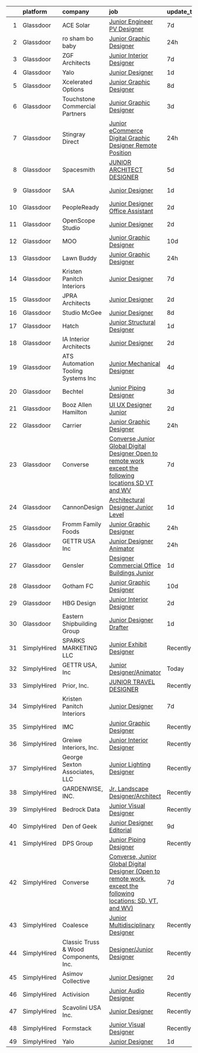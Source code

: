 

|    | platform    | company                               | job                                                                                                                                                                                                                                                                                                                                                                                                                                                                                                                                                                                                                                                                                                                                                                                                                                                                                                                                                      | update_time   | location             |
|---:|:------------|:--------------------------------------|:---------------------------------------------------------------------------------------------------------------------------------------------------------------------------------------------------------------------------------------------------------------------------------------------------------------------------------------------------------------------------------------------------------------------------------------------------------------------------------------------------------------------------------------------------------------------------------------------------------------------------------------------------------------------------------------------------------------------------------------------------------------------------------------------------------------------------------------------------------------------------------------------------------------------------------------------------------|:--------------|:---------------------|
|  1 | Glassdoor   | ACE Solar                             | [Junior Engineer PV Designer](https://www.glassdoor.com/partner/jobListing.htm?pos=125&ao=1136043&s=58&guid=000001812d7e690f9cce6dae69eebc3f&src=GD_JOB_AD&t=SR&vt=w&cs=1_8ac2f287&cb=1654325668485&jobListingId=1007898816711&jrtk=3-0-1g4mnsq9p3c55001-1g4mnsqa8kuh3800-f5ac311b009513c7-)                                                                                                                                                                                                                                                                                                                                                                                                                                                                                                                                                                                                                                                             | 7d            | North Andover, MA    |
|  2 | Glassdoor   | ro sham bo baby                       | [Junior Graphic Designer](https://www.glassdoor.com/partner/jobListing.htm?pos=130&ao=1136043&s=58&guid=000001812d7e690f9cce6dae69eebc3f&src=GD_JOB_AD&t=SR&vt=w&ea=1&cs=1_535f5152&cb=1654325668487&jobListingId=1007916418039&jrtk=3-0-1g4mnsq9p3c55001-1g4mnsqa8kuh3800-59c8b5a6a6678089-)                                                                                                                                                                                                                                                                                                                                                                                                                                                                                                                                                                                                                                                            | 24h           | San Marcos, CA       |
|  3 | Glassdoor   | ZGF Architects                        | [Junior Interior Designer](https://www.glassdoor.com/partner/jobListing.htm?pos=127&ao=1136043&s=58&guid=000001812d7e690f9cce6dae69eebc3f&src=GD_JOB_AD&t=SR&vt=w&ea=1&cs=1_79aee9d1&cb=1654325668485&jobListingId=1007899351413&jrtk=3-0-1g4mnsq9p3c55001-1g4mnsqa8kuh3800-856e48bc8b3c55b8-)                                                                                                                                                                                                                                                                                                                                                                                                                                                                                                                                                                                                                                                           | 7d            | New York, NY         |
|  4 | Glassdoor   | Yalo                                  | [Junior Designer](https://www.glassdoor.com/partner/jobListing.htm?pos=116&ao=1136043&s=58&guid=000001812d7e690f9cce6dae69eebc3f&src=GD_JOB_AD&t=SR&vt=w&ea=1&cs=1_faf12473&cb=1654325668484&jobListingId=1007915051703&jrtk=3-0-1g4mnsq9p3c55001-1g4mnsqa8kuh3800-4f6cd1d169ecbdb3-)                                                                                                                                                                                                                                                                                                                                                                                                                                                                                                                                                                                                                                                                    | 1d            | Remote               |
|  5 | Glassdoor   | Xcelerated Options                    | [Junior Graphic Designer](https://www.glassdoor.com/partner/jobListing.htm?pos=115&ao=1136043&s=58&guid=000001812d7e690f9cce6dae69eebc3f&src=GD_JOB_AD&t=SR&vt=w&ea=1&cs=1_dcd5c06f&cb=1654325668483&jobListingId=1007894981505&jrtk=3-0-1g4mnsq9p3c55001-1g4mnsqa8kuh3800-0899be32fdd97bb6-)                                                                                                                                                                                                                                                                                                                                                                                                                                                                                                                                                                                                                                                            | 8d            | New York, NY         |
|  6 | Glassdoor   | Touchstone Commercial Partners        | [Junior Graphic Designer](https://www.glassdoor.com/partner/jobListing.htm?pos=119&ao=1136043&s=58&guid=000001812d7e690f9cce6dae69eebc3f&src=GD_JOB_AD&t=SR&vt=w&ea=1&cs=1_1a424f61&cb=1654325668484&jobListingId=1007905939785&jrtk=3-0-1g4mnsq9p3c55001-1g4mnsqa8kuh3800-b61bf675648c0073-)                                                                                                                                                                                                                                                                                                                                                                                                                                                                                                                                                                                                                                                            | 3d            | San Francisco, CA    |
|  7 | Glassdoor   | Stingray Direct                       | [Junior eCommerce Digital Graphic Designer   Remote Position](https://www.glassdoor.com/partner/jobListing.htm?pos=102&ao=1110586&s=58&guid=000001812d7e690f9cce6dae69eebc3f&src=GD_JOB_AD&t=SR&vt=w&ea=1&cs=1_8b0e3e92&cb=1654325668482&jobListingId=1007916925681&cpc=9C4F014304452074&jrtk=3-0-1g4mnsq9p3c55001-1g4mnsqa8kuh3800-c4f044e08a5aeb1a--6NYlbfkN0BhFJ8ddqZb8WQY2A-LeqcjzbfYC2yoFcx2RKsEMgWd6jGlCMHeR7ko2nHT3289qBbauEkqN3pPtFK1sf1zqQ3jiyCRpzmriXFxJxikwqYqh_Dx_h5baZNPCUYAqieA15MlIpzBYUCXd1fmBUXTtYUrnbEGMf_C04Gf-NhbsKsSpx0HwE9e_gBwjyDC_UjQLjWspHaGkGADh-R2JIY8MKwq96k-8C9vi-rj3MKoJp9T6Q5HMWZUJPqLZhAAg221rzrvk1FZPTkhLDFSxThyQ-zrkmz0YiKaFafT7g6EwZa_ND0ZtNjjmWR-n2zj80mRFCsis-dXAW1R0u9Nq8XElv62vQv-nQVAXbVkhcRT-EiI_fW8QJ1HCa3eGEtT9HayzvxE5hE4Yk82BK8h33aLdRoaDf7-dU_9tI9Jk7oP9qfUzeGPqzy8glL0EZ3q4VpmNIQra4HPsWF8vRRZpM_2Tcwji1ApeH_XHqVhmE4sLK8xkKaukoVpP_sa53O2yk4vEByB-sh4D9cHtQ%3D%3D)                                       | 24h           | Remote               |
|  8 | Glassdoor   | Spacesmith                            | [JUNIOR ARCHITECT DESIGNER](https://www.glassdoor.com/partner/jobListing.htm?pos=121&ao=1136043&s=58&guid=000001812d7e690f9cce6dae69eebc3f&src=GD_JOB_AD&t=SR&vt=w&cs=1_820fceaa&cb=1654325668484&jobListingId=1007901809145&jrtk=3-0-1g4mnsq9p3c55001-1g4mnsqa8kuh3800-c67e52f7a47cf282-)                                                                                                                                                                                                                                                                                                                                                                                                                                                                                                                                                                                                                                                               | 5d            | New York, NY         |
|  9 | Glassdoor   | SAA                                   | [Junior Designer](https://www.glassdoor.com/partner/jobListing.htm?pos=105&ao=1110586&s=58&guid=000001812d7e690f9cce6dae69eebc3f&src=GD_JOB_AD&t=SR&vt=w&ea=1&cs=1_cb00a4a2&cb=1654325668483&jobListingId=1007914776318&cpc=F41FEAB56D215062&jrtk=3-0-1g4mnsq9p3c55001-1g4mnsqa8kuh3800-fc8cc3515e3c8627--6NYlbfkN0CcfIcUGb3A0nixW3AhtVBC6rKJmMve5SIA5JEWz5PBM_sJGoLvqM6eJT4Am8ntRbgjZJ7VFUG2SedtHNIdbZ3sDHa3aIbOcircF06IoAslemkOnRhYqxBNoU_4WCQfEQQuFHKVZvjO81F247PRiVITl5diOUIlyFlOUus2wsB_Jd9gXatyz1t550sZQlGLXpg-naFSDrioZzZHlPl0WndmEfQ87CtLlf-fzDefSB-bsiI5dfnEVuMfLlZwrcascMbqq0qlQkdZUeX8DI2O9v_pWixkXHc7C95jdgjg5oVAbMA_a42vcalzDg-v7G3QtNAlcBTOcm-csldn6YdWVCHu-6TjVjpeSyTBQOZBbAMBrJLYqLF7c8TMbl84Bv1JLcXMkLbz0R2za8iim0jPpr6jO6oTxPfbxHj0DjS3Zeq1bHN3Cn4ZLseD-0GfcC8ERjWNP1uVf7mMC86NrQrgG6jKK1DWNrqnaqxKTtGJWytyXXUSZRe2NOO7gXah7w6Whbg0qjl3uShqz0GzZRHVkZRZbJzRbkboYdag4S5mhnAKMXHxW_L06M4FNHVmcDdVeU8%3D)                                 | 1d            | Los Angeles, CA      |
| 10 | Glassdoor   | PeopleReady                           | [Junior Designer   Office Assistant](https://www.glassdoor.com/partner/jobListing.htm?pos=104&ao=1110586&s=58&guid=000001812d7e690f9cce6dae69eebc3f&src=GD_JOB_AD&t=SR&vt=w&cs=1_9ae906cc&cb=1654325668482&jobListingId=1007910375677&cpc=E773D000C9BC26FA&jrtk=3-0-1g4mnsq9p3c55001-1g4mnsqa8kuh3800-1c7a31f12fa3d155--6NYlbfkN0B1drg_K7tLxMie0n76weG8EYn1RYFA0dI3OmTgBacXuc2xu9EYH4rGc7vmHioYIlA7yPYrJcwQs7YJSQJAuWxwVxRPWrPlt8u3tqMbhfNGiE1Z3oowt8TOLHLNRiConNaKluBueTDno2W1eeKuVrXPPXSPHxkt97a8ZVc8Ne_Xd2owJRwA6F-fqWo6CMaS_GAT9P9TQ85O_rEb21D1GCbt04hOuJBEdf_BSQwMVKEHKjaU0Tty54amFppeGAV_3pMUq4UhCMf3_bJPUFm-lOthbQp_HZRU6ORwB_x-cEMf7uHhsaHaAduoIeCfAw8G_7PDCGbUBqDf7hy-weskvEKdAeQKvd1aDDIcVEXILmH2rNTDcB_I2b0XAFmEsMKwGukMiD-7zAuUuzXqsfUUC1_NuRertEjMi7EoSjpkg-H-Z-TO6mwCdHVXIweyrgZGCyv8eCJxZdQFvozpvcFHgPMnnpCr-gKiAcZXJf9SCQzDzgvd6k0U-4VTQyN7SME4-_bEhF8jTU4dBlQ7HdcZlna3x1VQyFVCLb9nmdMcw_z2ePqcTlSnsrh7cgxFfFqbs4-7aRdJYZ4_zg9aUbe2BHlH) | 2d            | Scandia, MN          |
| 11 | Glassdoor   | OpenScope Studio                      | [Junior Designer](https://www.glassdoor.com/partner/jobListing.htm?pos=110&ao=1136043&s=58&guid=000001812d7e690f9cce6dae69eebc3f&src=GD_JOB_AD&t=SR&vt=w&cs=1_304b1149&cb=1654325668483&jobListingId=1007908179597&jrtk=3-0-1g4mnsq9p3c55001-1g4mnsqa8kuh3800-5f9ad3308e0dd7e3-)                                                                                                                                                                                                                                                                                                                                                                                                                                                                                                                                                                                                                                                                         | 2d            | Remote               |
| 12 | Glassdoor   | MOO                                   | [Junior Graphic Designer](https://www.glassdoor.com/partner/jobListing.htm?pos=107&ao=1136043&s=58&guid=000001812d7e690f9cce6dae69eebc3f&src=GD_JOB_AD&t=SR&vt=w&cs=1_2047b82f&cb=1654325668483&jobListingId=1007890120525&jrtk=3-0-1g4mnsq9p3c55001-1g4mnsqa8kuh3800-0e960d1f9c324daa-)                                                                                                                                                                                                                                                                                                                                                                                                                                                                                                                                                                                                                                                                 | 10d           | Providence, RI       |
| 13 | Glassdoor   | Lawn Buddy                            | [Junior Graphic Designer](https://www.glassdoor.com/partner/jobListing.htm?pos=103&ao=1110586&s=58&guid=000001812d7e690f9cce6dae69eebc3f&src=GD_JOB_AD&t=SR&vt=w&ea=1&cs=1_9b1c7b47&cb=1654325668482&jobListingId=1007916328778&cpc=FDA93C03AE7AED37&jrtk=3-0-1g4mnsq9p3c55001-1g4mnsqa8kuh3800-f5655cc9d6e6cde9--6NYlbfkN0Ab7SPGE_6Q3AULl6kcKrj_n6H8X2-ccXW9vkbg0fM4_c1IhL9Lke8iPBMYt_uWVl96oxHgKDJnzIgwAPnCqKuVlHHpoOG7o0HocS_gKOYb3NWwAl8k25r4ks6sgKhy4sKFnVHtBcydqYX6iLDrcBkcX1EsKz62g9AaswhbmxsjHv2E-kmBuLJse3fgZBNyP5m-uupt6cd_OhZxNy9QHNtwX56iZBuvjgkgWFR7JMzcPkPFQalZN7BRzRIeqUKBSNEr-8GVy5BeqIn2-WhFEChTpUXWfVaD5Yn3Pv2SYow99RL4LgRRmyZFdztCoopii8dLlpPRmPnzADk88KIuabD3WXRsyEjOSg4fYdJ_tCguEPhJjnw6FBVMi-oMgaEgwC9f_X5RQ5pLnfAc3NDzdODOpzwEPuYFZfbfuGodRBJgdxsXV8WTUAGY6WgSeQ59L8vjVGwZqe4umLLGiWRB-niA_PG-F2928-LOe6qUDZB12aCWsIxmR5OAp_u9NEchVdjFVbjG2Jz8Ug%3D%3D)                                                                           | 24h           | Wichita, KS          |
| 14 | Glassdoor   | Kristen Panitch Interiors             | [Junior Designer](https://www.glassdoor.com/partner/jobListing.htm?pos=101&ao=1110586&s=58&guid=000001812d7e690f9cce6dae69eebc3f&src=GD_JOB_AD&t=SR&vt=w&ea=1&cs=1_1faf0886&cb=1654325668483&jobListingId=1007899552230&cpc=70D6958B2CFB98E6&jrtk=3-0-1g4mnsq9p3c55001-1g4mnsqa8kuh3800-e75d7a5b65fd6d2f--6NYlbfkN0BCNvGr4iEVlVHFvc_ffK4sNDp6VwU2NgASM8Gmdll0DbiLGJbvgch54FpU78Oe4PDb-jhhnwIoW5bVu3fftxmeEb_4oi2myVpDgcc1gNjJGH2-McIP28dk8oBETHyVdcG_lAi5U_sv2C19OLXJn5VHLsQmPrbb9HYhlaVHVVKrfK53ssWq7ssYqjqtVDMs-YfJcZYGW-oP6n2m3GX4OcFeOU36JCHtwjPFNk3--NdjyeUTv0sK0HjdurG50g47msVp-tKz3CrOuXbW-s5NOMvnZPXY0zFEioWkU2lKCW69sdjDZN7YpM_xqtcDSyoEBmqxXc2o3v6k4yvgrp8KPl8sCAdg6u2UCB7L4TeSvBcDsc2WIOlPz-kDXnk1zxk39txUjWaJVQgkwH2Dx-oWnsDEOMYFDpiwiqxbGk-If4SsJEmC5fp8woYiMACRa2spKhmRf6O3_FnZENilemtaXCAhmrsaI8oKEvo-jgu_yc5elK2d7l0W4rtrnTkgyTtWN0c%3D)                                                                                                 | 7d            | California           |
| 15 | Glassdoor   | JPRA Architects                       | [Junior Designer](https://www.glassdoor.com/partner/jobListing.htm?pos=109&ao=1136043&s=58&guid=000001812d7e690f9cce6dae69eebc3f&src=GD_JOB_AD&t=SR&vt=w&cs=1_1bd7d7e4&cb=1654325668483&jobListingId=1007911780178&jrtk=3-0-1g4mnsq9p3c55001-1g4mnsqa8kuh3800-a8d9f5ed3f0fb432-)                                                                                                                                                                                                                                                                                                                                                                                                                                                                                                                                                                                                                                                                         | 2d            | Farmington Hills, MI |
| 16 | Glassdoor   | Studio McGee                          | [Junior Designer](https://www.glassdoor.com/partner/jobListing.htm?pos=129&ao=1136043&s=58&guid=000001812d7e690f9cce6dae69eebc3f&src=GD_JOB_AD&t=SR&vt=w&ea=1&cs=1_cbe09f35&cb=1654325668487&jobListingId=1007896587496&jrtk=3-0-1g4mnsq9p3c55001-1g4mnsqa8kuh3800-81b70725e7047fda-)                                                                                                                                                                                                                                                                                                                                                                                                                                                                                                                                                                                                                                                                    | 8d            | Draper, UT           |
| 17 | Glassdoor   | Hatch                                 | [Junior Structural Designer](https://www.glassdoor.com/partner/jobListing.htm?pos=108&ao=1136043&s=58&guid=000001812d7e690f9cce6dae69eebc3f&src=GD_JOB_AD&t=SR&vt=w&cs=1_e1a5afb5&cb=1654325668483&jobListingId=1007914776422&jrtk=3-0-1g4mnsq9p3c55001-1g4mnsqa8kuh3800-028904ac7bbcede1-)                                                                                                                                                                                                                                                                                                                                                                                                                                                                                                                                                                                                                                                              | 1d            | Florida              |
| 18 | Glassdoor   | IA Interior Architects                | [Junior Designer](https://www.glassdoor.com/partner/jobListing.htm?pos=117&ao=1136043&s=58&guid=000001812d7e690f9cce6dae69eebc3f&src=GD_JOB_AD&t=SR&vt=w&cs=1_ed6ce2d3&cb=1654325668484&jobListingId=1007910030699&jrtk=3-0-1g4mnsq9p3c55001-1g4mnsqa8kuh3800-ee052cc6679bb0c7-)                                                                                                                                                                                                                                                                                                                                                                                                                                                                                                                                                                                                                                                                         | 2d            | Santa Clara, CA      |
| 19 | Glassdoor   | ATS Automation Tooling Systems Inc    | [Junior Mechanical Designer](https://www.glassdoor.com/partner/jobListing.htm?pos=112&ao=1136043&s=58&guid=000001812d7e690f9cce6dae69eebc3f&src=GD_JOB_AD&t=SR&vt=w&cs=1_8a33e29b&cb=1654325668483&jobListingId=1007903648236&jrtk=3-0-1g4mnsq9p3c55001-1g4mnsqa8kuh3800-cb119239493496e0-)                                                                                                                                                                                                                                                                                                                                                                                                                                                                                                                                                                                                                                                              | 4d            | Wixom, MI            |
| 20 | Glassdoor   | Bechtel                               | [Junior Piping Designer](https://www.glassdoor.com/partner/jobListing.htm?pos=114&ao=1136043&s=58&guid=000001812d7e690f9cce6dae69eebc3f&src=GD_JOB_AD&t=SR&vt=w&cs=1_b73e9ad5&cb=1654325668483&jobListingId=1007906409881&jrtk=3-0-1g4mnsq9p3c55001-1g4mnsqa8kuh3800-7db729c4102c9632-)                                                                                                                                                                                                                                                                                                                                                                                                                                                                                                                                                                                                                                                                  | 3d            | Reston, VA           |
| 21 | Glassdoor   | Booz Allen Hamilton                   | [UI UX Designer  Junior](https://www.glassdoor.com/partner/jobListing.htm?pos=128&ao=1136043&s=58&guid=000001812d7e690f9cce6dae69eebc3f&src=GD_JOB_AD&t=SR&vt=w&cs=1_91adcf08&cb=1654325668487&jobListingId=1007910345550&jrtk=3-0-1g4mnsq9p3c55001-1g4mnsqa8kuh3800-67e813fa44c124df-)                                                                                                                                                                                                                                                                                                                                                                                                                                                                                                                                                                                                                                                                  | 2d            | Charleston, SC       |
| 22 | Glassdoor   | Carrier                               | [Junior Graphic Designer](https://www.glassdoor.com/partner/jobListing.htm?pos=126&ao=1136043&s=58&guid=000001812d7e690f9cce6dae69eebc3f&src=GD_JOB_AD&t=SR&vt=w&cs=1_8979b7a9&cb=1654325668485&jobListingId=1007916019779&jrtk=3-0-1g4mnsq9p3c55001-1g4mnsqa8kuh3800-bf4b6081a9c6ebc7-)                                                                                                                                                                                                                                                                                                                                                                                                                                                                                                                                                                                                                                                                 | 24h           | Mebane, NC           |
| 23 | Glassdoor   | Converse                              | [Converse  Junior Global Digital Designer  Open to remote work  except the following locations  SD  VT  and WV ](https://www.glassdoor.com/partner/jobListing.htm?pos=113&ao=1136043&s=58&guid=000001812d7e690f9cce6dae69eebc3f&src=GD_JOB_AD&t=SR&vt=w&cs=1_9fb2236a&cb=1654325668483&jobListingId=1007899058755&jrtk=3-0-1g4mnsq9p3c55001-1g4mnsqa8kuh3800-2ec7aad1eefb785d-)                                                                                                                                                                                                                                                                                                                                                                                                                                                                                                                                                                          | 7d            | Boston, MA           |
| 24 | Glassdoor   | CannonDesign                          | [Architectural Designer   Junior Level](https://www.glassdoor.com/partner/jobListing.htm?pos=124&ao=1136043&s=58&guid=000001812d7e690f9cce6dae69eebc3f&src=GD_JOB_AD&t=SR&vt=w&cs=1_2bfd3bfb&cb=1654325668485&jobListingId=1007912887159&jrtk=3-0-1g4mnsq9p3c55001-1g4mnsqa8kuh3800-b1760c7db7408ae2-)                                                                                                                                                                                                                                                                                                                                                                                                                                                                                                                                                                                                                                                   | 1d            | Denver, CO           |
| 25 | Glassdoor   | Fromm Family Foods                    | [Junior Graphic Designer](https://www.glassdoor.com/partner/jobListing.htm?pos=123&ao=1136043&s=58&guid=000001812d7e690f9cce6dae69eebc3f&src=GD_JOB_AD&t=SR&vt=w&ea=1&cs=1_39b82a86&cb=1654325668487&jobListingId=1007916787627&jrtk=3-0-1g4mnsq9p3c55001-1g4mnsqa8kuh3800-a721aaada6956bfd-)                                                                                                                                                                                                                                                                                                                                                                                                                                                                                                                                                                                                                                                            | 24h           | Mequon, WI           |
| 26 | Glassdoor   | GETTR USA  Inc                        | [Junior Designer Animator](https://www.glassdoor.com/partner/jobListing.htm?pos=120&ao=1136043&s=58&guid=000001812d7e690f9cce6dae69eebc3f&src=GD_JOB_AD&t=SR&vt=w&ea=1&cs=1_7bcf3e8e&cb=1654325668484&jobListingId=1007916962187&jrtk=3-0-1g4mnsq9p3c55001-1g4mnsqa8kuh3800-35bd3f9283882598-)                                                                                                                                                                                                                                                                                                                                                                                                                                                                                                                                                                                                                                                           | 24h           | New York, NY         |
| 27 | Glassdoor   | Gensler                               | [Designer   Commercial Office Buildings   Junior](https://www.glassdoor.com/partner/jobListing.htm?pos=122&ao=1136043&s=58&guid=000001812d7e690f9cce6dae69eebc3f&src=GD_JOB_AD&t=SR&vt=w&cs=1_601acc57&cb=1654325668484&jobListingId=1007914751044&jrtk=3-0-1g4mnsq9p3c55001-1g4mnsqa8kuh3800-ae5aa0f6316f4e02-)                                                                                                                                                                                                                                                                                                                                                                                                                                                                                                                                                                                                                                         | 1d            | Oakland, CA          |
| 28 | Glassdoor   | Gotham FC                             | [Junior Graphic Designer](https://www.glassdoor.com/partner/jobListing.htm?pos=106&ao=1136043&s=58&guid=000001812d7e690f9cce6dae69eebc3f&src=GD_JOB_AD&t=SR&vt=w&cs=1_44f2544b&cb=1654325668482&jobListingId=1007889234384&jrtk=3-0-1g4mnsq9p3c55001-1g4mnsqa8kuh3800-e4f043f49924bdb2-)                                                                                                                                                                                                                                                                                                                                                                                                                                                                                                                                                                                                                                                                 | 10d           | Whippany, NJ         |
| 29 | Glassdoor   | HBG Design                            | [Junior Interior Designer](https://www.glassdoor.com/partner/jobListing.htm?pos=118&ao=1136043&s=58&guid=000001812d7e690f9cce6dae69eebc3f&src=GD_JOB_AD&t=SR&vt=w&cs=1_6424ccb1&cb=1654325668484&jobListingId=1007911081531&jrtk=3-0-1g4mnsq9p3c55001-1g4mnsqa8kuh3800-cc27a295567ee07a-)                                                                                                                                                                                                                                                                                                                                                                                                                                                                                                                                                                                                                                                                | 2d            | San Diego, CA        |
| 30 | Glassdoor   | Eastern Shipbuilding Group            | [Junior Designer Drafter](https://www.glassdoor.com/partner/jobListing.htm?pos=111&ao=1136043&s=58&guid=000001812d7e690f9cce6dae69eebc3f&src=GD_JOB_AD&t=SR&vt=w&cs=1_0fd4fa4c&cb=1654325668483&jobListingId=1007913430914&jrtk=3-0-1g4mnsq9p3c55001-1g4mnsqa8kuh3800-456e7a0c09b3bac9-)                                                                                                                                                                                                                                                                                                                                                                                                                                                                                                                                                                                                                                                                 | 1d            | Panama City, FL      |
| 31 | SimplyHired | SPARKS MARKETING LLC                  | [Junior Exhibit Designer](https://www.simplyhired.com/job/4OBHERIzjN_eZZ3IKZynZO9g4r5Hi8zFjQ6UJSmm747wryuzjZnd7g?q=junior+designer)                                                                                                                                                                                                                                                                                                                                                                                                                                                                                                                                                                                                                                                                                                                                                                                                                      | Recently      | Schaumburg, IL       |
| 32 | SimplyHired | GETTR USA, Inc                        | [Junior Designer/Animator](https://www.simplyhired.com/job/iogG_AlFu4doAixtSQ_1hPdMTQvkItFkz9jJ_dMcQSxu4McKI5ikcw?q=junior+designer)                                                                                                                                                                                                                                                                                                                                                                                                                                                                                                                                                                                                                                                                                                                                                                                                                     | Today         | Manhattan, NY        |
| 33 | SimplyHired | Prior, Inc.                           | [JUNIOR TRAVEL DESIGNER](https://www.simplyhired.com/job/k0sH2eHRR202PWDNjtVJ441gV3WSaY4Y-24hz-aWp-HIUzLtOTRv3g?q=junior+designer)                                                                                                                                                                                                                                                                                                                                                                                                                                                                                                                                                                                                                                                                                                                                                                                                                       | Recently      | New York, NY         |
| 34 | SimplyHired | Kristen Panitch Interiors             | [Junior Designer](https://www.simplyhired.com/job/Gn2i6ZECGY12j7fPohySxc9mINebLFNGKkbERpawQ50KGVUSkKRc5Q?q=junior+designer)                                                                                                                                                                                                                                                                                                                                                                                                                                                                                                                                                                                                                                                                                                                                                                                                                              | 7d            | California           |
| 35 | SimplyHired | IMC                                   | [Junior Graphic Designer](https://www.simplyhired.com/job/q11ugwCq0r9_HNrj39reIR-RYMGNAajNfcJjDWikoU0_FpmVSAAEWA?q=junior+designer)                                                                                                                                                                                                                                                                                                                                                                                                                                                                                                                                                                                                                                                                                                                                                                                                                      | Recently      | Remote               |
| 36 | SimplyHired | Greiwe Interiors, Inc.                | [Junior Interior Designer](https://www.simplyhired.com/job/UDsuRSypSKQfltzbasa3w0rMr4htIPVArX1GgzyIqbvP4ubBg7TK9g?q=junior+designer)                                                                                                                                                                                                                                                                                                                                                                                                                                                                                                                                                                                                                                                                                                                                                                                                                     | Recently      | Cincinnati, OH       |
| 37 | SimplyHired | George Sexton Associates, LLC         | [Junior Lighting Designer](https://www.simplyhired.com/job/AvY5O2vUVtgZoV_XxEtKE_EknJK6Sh3oqrA0G_5_NA63TrJEVjGWFA?q=junior+designer)                                                                                                                                                                                                                                                                                                                                                                                                                                                                                                                                                                                                                                                                                                                                                                                                                     | Recently      | Washington, DC       |
| 38 | SimplyHired | GARDENWISE, INC.                      | [Jr. Landscape Designer/Architect](https://www.simplyhired.com/job/sXw96aLvK0cdoZwcWeG1EAtJ2uLX6wGj8tQ65_8LICdho-hBms77jQ?q=junior+designer)                                                                                                                                                                                                                                                                                                                                                                                                                                                                                                                                                                                                                                                                                                                                                                                                             | Recently      | Arlington, VA        |
| 39 | SimplyHired | Bedrock Data                          | [Junior Visual Designer](https://www.simplyhired.com/job/GJRMCweeDUl_JE5Rmb1JZgnBko9sLwljZUuokYK_9u47LROvPKV8nA?q=junior+designer)                                                                                                                                                                                                                                                                                                                                                                                                                                                                                                                                                                                                                                                                                                                                                                                                                       | Recently      | Remote               |
| 40 | SimplyHired | Den of Geek                           | [Junior Designer Editorial](https://www.simplyhired.com/job/eJ6ezuoeHJ3U6A_RIFS6Q-pm8b6HCVeI9-g6dJxBgsOYCdPTdpu70g?q=junior+designer)                                                                                                                                                                                                                                                                                                                                                                                                                                                                                                                                                                                                                                                                                                                                                                                                                    | 9d            | New York, NY         |
| 41 | SimplyHired | DPS Group                             | [Junior Piping Designer](https://www.simplyhired.com/job/AXYjjQyD7A9Bmyor4AQ-_C-0wEaLk4DU6WLOTBOo4H1icJD_Zi4g5A?q=junior+designer)                                                                                                                                                                                                                                                                                                                                                                                                                                                                                                                                                                                                                                                                                                                                                                                                                       | Recently      | Framingham, MA       |
| 42 | SimplyHired | Converse                              | [Converse, Junior Global Digital Designer (Open to remote work, except the following locations: SD, VT, and WV)](https://www.simplyhired.com/job/PAeHwI2uiYEvBeRpW_wm6g9cB_G0Bt_rzGrRMheyEtjHja2jv45BUg?q=junior+designer)                                                                                                                                                                                                                                                                                                                                                                                                                                                                                                                                                                                                                                                                                                                               | 7d            | Boston, MA           |
| 43 | SimplyHired | Coalesce                              | [Junior Multidisciplinary Designer](https://www.simplyhired.com/job/PzLM7F7ZhA0qD6exmZaSvJZ6Dxt_J7RB3Yv1H2GlWlgfnnzydKONPQ?q=junior+designer)                                                                                                                                                                                                                                                                                                                                                                                                                                                                                                                                                                                                                                                                                                                                                                                                            | Recently      | New York, NY         |
| 44 | SimplyHired | Classic Truss & Wood Components, Inc. | [Designer/Junior Designer](https://www.simplyhired.com/job/FGqsakCnujAqK9zJ0Rb0LjxcM6RXSGOEWIGiN4Zx0Ovay5aTpq7k7Q?q=junior+designer)                                                                                                                                                                                                                                                                                                                                                                                                                                                                                                                                                                                                                                                                                                                                                                                                                     | Recently      | Clarksville, IN      |
| 45 | SimplyHired | Asimov Collective                     | [Junior Designer](https://www.simplyhired.com/job/gB2zhIbFCIChCK337JnAtfkWHyGffmSMxpu1AzIjVyVzzBWTGwyhsg?q=junior+designer)                                                                                                                                                                                                                                                                                                                                                                                                                                                                                                                                                                                                                                                                                                                                                                                                                              | 2d            | New York, NY         |
| 46 | SimplyHired | Activision                            | [Junior Audio Designer](https://www.simplyhired.com/job/d60IhH52Y6PbGTv2VkUHJ4cns-7ArSPo80W2OdMTLf19LGBTRW0qYQ?q=junior+designer)                                                                                                                                                                                                                                                                                                                                                                                                                                                                                                                                                                                                                                                                                                                                                                                                                        | Recently      | Middleton, WI        |
| 47 | SimplyHired | Scavolini USA Inc.                    | [Junior Designer](https://www.simplyhired.com/job/D0gyCbn7mlU5tTDMPRMqGB3bLs2pdPqxtEexfGw8OQF9DjXOhgBO0Q?q=junior+designer)                                                                                                                                                                                                                                                                                                                                                                                                                                                                                                                                                                                                                                                                                                                                                                                                                              | Recently      | New York, NY         |
| 48 | SimplyHired | Formstack                             | [Junior Visual Designer](https://www.simplyhired.com/job/dCBrmfk0rtVcE0gDx66-dv3kXqT-SztIn73o_A8xbVcke96eGzbWBg?q=junior+designer)                                                                                                                                                                                                                                                                                                                                                                                                                                                                                                                                                                                                                                                                                                                                                                                                                       | Recently      | Remote               |
| 49 | SimplyHired | Yalo                                  | [Junior Designer](https://www.simplyhired.com/job/TU5CHQj2QikyTRM5w9wJcWfp-hgsoIMXiv-xbFpHf6H-ELxioDZujg?q=junior+designer)                                                                                                                                                                                                                                                                                                                                                                                                                                                                                                                                                                                                                                                                                                                                                                                                                              | 1d            | Remote               |